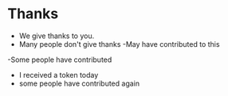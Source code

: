 # Thanks

- We give thanks to you.
- Many people don't give thanks
  -May have contributed to this

-Some people have contributed

- I received a token today
- some people have contributed again

